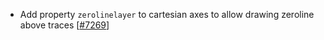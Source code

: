  - Add property `zerolinelayer` to cartesian axes to allow drawing zeroline above traces [[#7269](https://github.com/plotly/plotly.js/pull/7269)]
